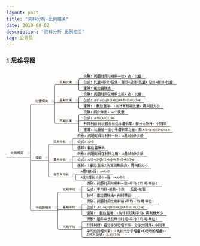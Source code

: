 ```yaml
---
layout: post
title: "资料分析-比例相关"
date: 2019-08-02
description: "资料分析-比例相关"
tag: 公务员
---
```

### 1.思维导图
![思维导图](/images/article/gwy/zlfx/blxg-dt01.jpg "思维导图01")
